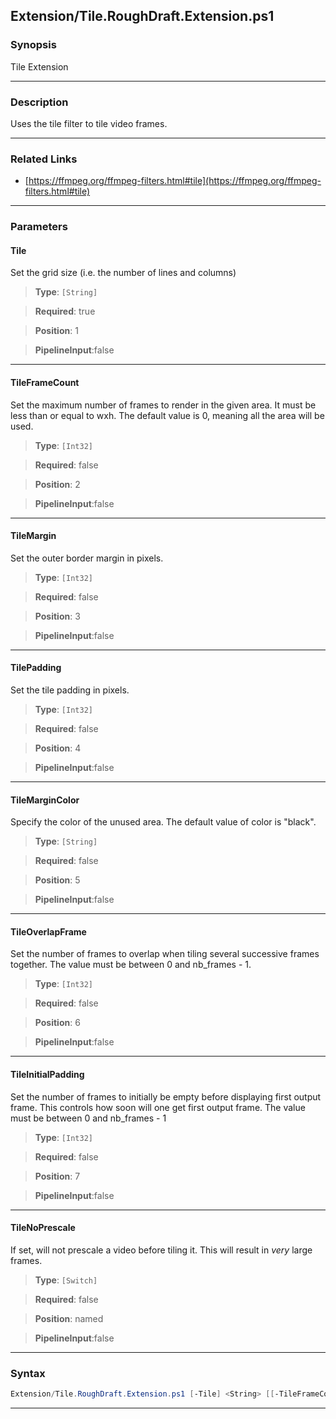 
Extension/Tile.RoughDraft.Extension.ps1
---------------------------------------
### Synopsis
Tile Extension

---
### Description

Uses the tile filter to tile video frames.

---
### Related Links
* [https://ffmpeg.org/ffmpeg-filters.html#tile](https://ffmpeg.org/ffmpeg-filters.html#tile)



---
### Parameters
#### **Tile**

Set the grid size (i.e. the number of lines and columns)



> **Type**: ```[String]```

> **Required**: true

> **Position**: 1

> **PipelineInput**:false



---
#### **TileFrameCount**

Set the maximum number of frames to render in the given area.
It must be less than or equal to wxh.
The default value is 0, meaning all the area will be used.



> **Type**: ```[Int32]```

> **Required**: false

> **Position**: 2

> **PipelineInput**:false



---
#### **TileMargin**

Set the outer border margin in pixels.



> **Type**: ```[Int32]```

> **Required**: false

> **Position**: 3

> **PipelineInput**:false



---
#### **TilePadding**

Set the tile padding in pixels.



> **Type**: ```[Int32]```

> **Required**: false

> **Position**: 4

> **PipelineInput**:false



---
#### **TileMarginColor**

Specify the color of the unused area. The default value of color is "black".



> **Type**: ```[String]```

> **Required**: false

> **Position**: 5

> **PipelineInput**:false



---
#### **TileOverlapFrame**

Set the number of frames to overlap when tiling several successive frames together. The value must be between 0 and nb_frames - 1.



> **Type**: ```[Int32]```

> **Required**: false

> **Position**: 6

> **PipelineInput**:false



---
#### **TileInitialPadding**

Set the number of frames to initially be empty before displaying first output frame.
This controls how soon will one get first output frame. The value must be between 0 and nb_frames - 1



> **Type**: ```[Int32]```

> **Required**: false

> **Position**: 7

> **PipelineInput**:false



---
#### **TileNoPrescale**

If set, will not prescale a video before tiling it.  This will result in _very_ large frames.



> **Type**: ```[Switch]```

> **Required**: false

> **Position**: named

> **PipelineInput**:false



---
### Syntax
```PowerShell
Extension/Tile.RoughDraft.Extension.ps1 [-Tile] <String> [[-TileFrameCount] <Int32>] [[-TileMargin] <Int32>] [[-TilePadding] <Int32>] [[-TileMarginColor] <String>] [[-TileOverlapFrame] <Int32>] [[-TileInitialPadding] <Int32>] [-TileNoPrescale] [<CommonParameters>]
```
---



